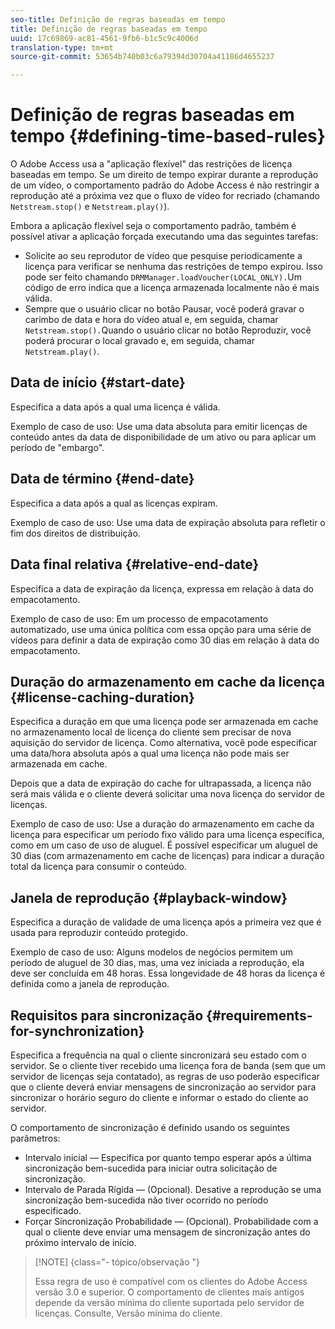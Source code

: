 ```yaml
---
seo-title: Definição de regras baseadas em tempo
title: Definição de regras baseadas em tempo
uuid: 17c69869-ac81-4561-9fb6-b1c5c9c4006d
translation-type: tm+mt
source-git-commit: 53654b740b03c6a79394d30704a41186d4655237

---
```



# Definição de regras baseadas em tempo {#defining-time-based-rules}

O Adobe Access usa a &quot;aplicação flexível&quot; das restrições de licença baseadas em tempo. Se um direito de tempo expirar durante a reprodução de um vídeo, o comportamento padrão do Adobe Access é não restringir a reprodução até a próxima vez que o fluxo de vídeo for recriado (chamando `Netstream.stop()` e `Netstream.play()`).

Embora a aplicação flexível seja o comportamento padrão, também é possível ativar a aplicação forçada executando uma das seguintes tarefas:

* Solicite ao seu reprodutor de vídeo que pesquise periodicamente a licença para verificar se nenhuma das restrições de tempo expirou. Isso pode ser feito chamando `DRMManager.loadVoucher(LOCAL_ONLY).`Um código de erro indica que a licença armazenada localmente não é mais válida.
* Sempre que o usuário clicar no botão Pausar, você poderá gravar o carimbo de data e hora do vídeo atual e, em seguida, chamar `Netstream.stop().`Quando o usuário clicar no botão Reproduzir, você poderá procurar o local gravado e, em seguida, chamar `Netstream.play()`.

## Data de início {#start-date}

Especifica a data após a qual uma licença é válida.

Exemplo de caso de uso: Use uma data absoluta para emitir licenças de conteúdo antes da data de disponibilidade de um ativo ou para aplicar um período de &quot;embargo&quot;.

## Data de término {#end-date}

Especifica a data após a qual as licenças expiram.

Exemplo de caso de uso: Use uma data de expiração absoluta para refletir o fim dos direitos de distribuição.

## Data final relativa {#relative-end-date}

Especifica a data de expiração da licença, expressa em relação à data do empacotamento.

Exemplo de caso de uso: Em um processo de empacotamento automatizado, use uma única política com essa opção para uma série de vídeos para definir a data de expiração como 30 dias em relação à data do empacotamento.

## Duração do armazenamento em cache da licença {#license-caching-duration}

Especifica a duração em que uma licença pode ser armazenada em cache no armazenamento local de licença do cliente sem precisar de nova aquisição do servidor de licença. Como alternativa, você pode especificar uma data/hora absoluta após a qual uma licença não pode mais ser armazenada em cache.

Depois que a data de expiração do cache for ultrapassada, a licença não será mais válida e o cliente deverá solicitar uma nova licença do servidor de licenças.

Exemplo de caso de uso: Use a duração do armazenamento em cache da licença para especificar um período fixo válido para uma licença específica, como em um caso de uso de aluguel. É possível especificar um aluguel de 30 dias (com armazenamento em cache de licenças) para indicar a duração total da licença para consumir o conteúdo.

## Janela de reprodução {#playback-window}

Especifica a duração de validade de uma licença após a primeira vez que é usada para reproduzir conteúdo protegido.

Exemplo de caso de uso: Alguns modelos de negócios permitem um período de aluguel de 30 dias, mas, uma vez iniciada a reprodução, ela deve ser concluída em 48 horas. Essa longevidade de 48 horas da licença é definida como a janela de reprodução.

## Requisitos para sincronização {#requirements-for-synchronization}

Especifica a frequência na qual o cliente sincronizará seu estado com o servidor. Se o cliente tiver recebido uma licença fora de banda (sem que um servidor de licenças seja contatado), as regras de uso poderão especificar que o cliente deverá enviar mensagens de sincronização ao servidor para sincronizar o horário seguro do cliente e informar o estado do cliente ao servidor.

O comportamento de sincronização é definido usando os seguintes parâmetros:

* Intervalo inicial — Especifica por quanto tempo esperar após a última sincronização bem-sucedida para iniciar outra solicitação de sincronização.
* Intervalo de Parada Rígida — (Opcional). Desative a reprodução se uma sincronização bem-sucedida não tiver ocorrido no período especificado.
* Forçar Sincronização Probabilidade — (Opcional). Probabilidade com a qual o cliente deve enviar uma mensagem de sincronização antes do próximo intervalo de início.

>[!NOTE] {class=&quot;- tópico/observação &quot;}
>
>Essa regra de uso é compatível com os clientes do Adobe Access versão 3.0 e superior. O comportamento de clientes mais antigos depende da versão mínima do cliente suportada pelo servidor de licenças. Consulte, Versão [](../../../../aaxs-protecting-content/content-implementing-the-license-server/content-handling-license-reqs/content-minimum-client-version.md)mínima do cliente.